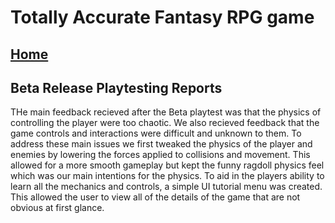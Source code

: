 # Totally Accurate Fantasy RPG game 

## [Home](../index.md)

## Beta Release Playtesting Reports
THe main feedback recieved after the Beta playtest was that the physics of controlling the player were too chaotic. We also recieved feedback that the game controls and interactions were difficult and unknown to them. To address these main issues we first tweaked the physics of the player and enemies by lowering the forces applied to collisions and movement. This allowed for a more smooth gameplay but kept the funny ragdoll physics feel which was our main intentions for the physics. To aid in the players ability to learn all the mechanics and controls, a simple UI tutorial menu was created. This allowed the user to view all of the details of the game that are not obvious at first glance.
